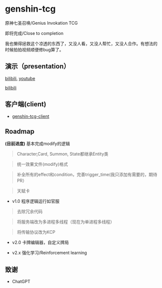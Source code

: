 # genshin-tcg
原神七圣召唤/Genius Invokation TCG

即将完成/Close to completion

我也懒得拯救这个凉透的东西了，又没人看，又没人帮忙，又没人合作。有想法的时候拍拍视频顺便修bug算了。

## 演示（presentation）

[bilibili](https://www.bilibili.com/video/BV1xA411z78T/), [youtube](https://youtu.be/gqJ6eA0M9xs)

[bilibili](https://www.bilibili.com/video/BV1FL411f7xb/)
                             
## 客户端(client)
 
* [genshin-tcg-client](https://github.com/Asassong/genshin-tcg-client)

## Roadmap

**(目前进度)** 基本完成modify的逻辑

> Character,Card, Summon, State都继承Entity类

> 统一效果文件(modify)格式

> 补全所有的effect和condition，完善trigger_time(我只添加有需要的，期待PR）

> 天赋卡

* v1.0 程序逻辑运行如官服

> 去除冗余代码

> 将服务端改为多进程多线程（现在为单进程多线程）

> 将传输协议改为KCP

* v2.0 卡牌编辑器，自定义牌局

* v2.x 强化学习/Reinforcement learning

## 致谢

* ChatGPT

